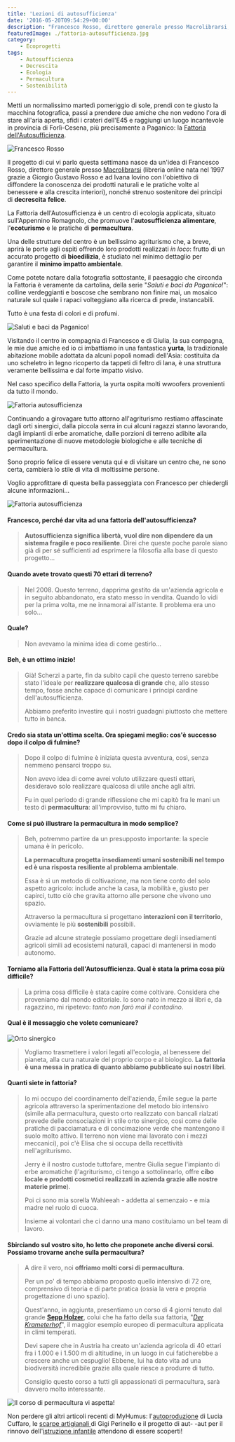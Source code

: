 ```yaml
---
title: 'Lezioni di autosufficienza'
date: '2016-05-20T09:54:29+00:00'
description: "Francesco Rosso, direttore generale presso Macrolibrarsi, ci racconta il suo nuovo progetto dedicato all'autosufficienza, all'ecologia e alla permacultura."
featuredImage: ./fattoria-autosufficienza.jpg
category:
    - Ecoprogetti
tags:
    - Autosufficienza
    - Decrescita
    - Ecologia
    - Permacultura
    - Sostenibilità
---
```


Metti un normalissimo martedì pomeriggio di sole, prendi con te giusto la macchina fotografica, passi a prendere due amiche che non vedono l'ora di stare all'aria aperta, sfidi i crateri dell'E45 e raggiungi un luogo incantevole in provincia di Forlì-Cesena, più precisamente a Paganico: la [Fattoria dell'Autosufficienza](http://www.autosufficienza.it).

![Francesco Rosso](./francesco-rosso-macrolibrarsi.jpg)

Il progetto di cui vi parlo questa settimana nasce da un'idea di Francesco Rosso, direttore generale presso [Macrolibrarsi](http://www.macrolibrarsi.it) (libreria online nata nel 1997 grazie a Giorgio Gustavo Rosso e ad Ivana Iovino con l'obiettivo di diffondere la conoscenza dei prodotti naturali e le pratiche volte al benessere e alla crescita interiori), nonché strenuo sostenitore dei principi di **decrescita** **felice**.

La Fattoria dell'Autosufficienza è un centro di ecologia applicata, situato sull'Appennino Romagnolo, che promuove l'**autosufficienza alimentare**, l'**ecoturismo** e le pratiche di **permacultura**.

Una delle strutture del centro è un bellissimo agriturismo che, a breve, aprirà le porte agli ospiti offrendo loro prodotti realizzati *in loco*: frutto di un accurato progetto di **bioedilizia**, è studiato nel minimo dettaglio per garantire il **minimo impatto ambientale**.

Come potete notare dalla fotografia sottostante, il paesaggio che circonda la Fattoria è veramente da cartolina, della serie "*Saluti e baci da Paganico!*": colline verdeggianti e boscose che sembrano non finire mai, un mosaico naturale sul quale i rapaci volteggiano alla ricerca di prede, instancabili.

Tutto è una festa di colori e di profumi.

![Saluti e baci da Paganico!](./fattoria-autosufficienza-1.jpg)

Visitando il centro in compagnia di Francesco e di Giulia, la sua compagna, le mie due amiche ed io ci imbattiamo in una fantastica **yurta**, la tradizionale abitazione mobile adottata da alcuni popoli nomadi dell'Asia: costituita da uno scheletro in legno ricoperto da tappeti di feltro di lana, è una struttura veramente bellissima e dal forte impatto visivo.

Nel caso specifico della Fattoria, la yurta ospita molti wwoofers provenienti da tutto il mondo.

![Fattoria autosufficienza](./ph-sara-baraccani.jpg)

Continuando a girovagare tutto attorno all'agriturismo restiamo affascinate dagli orti sinergici, dalla piccola serra in cui alcuni ragazzi stanno lavorando, dagli impianti di erbe aromatiche, dalle porzioni di terreno adibite alla sperimentazione di nuove metodologie biologiche e alle tecniche di permacultura.

Sono proprio felice di essere venuta qui e di visitare un centro che, ne sono certa, cambierà lo stile di vita di moltissime persone.

Voglio approfittare di questa bella passeggiata con Francesco per chiedergli alcune informazioni...

![Fattoria autosufficienza](./yurta-interno.jpg)

#### Francesco, perché dar vita ad una fattoria dell'autosufficienza?

> **Autosufficienza significa libertà, vuol dire non dipendere da un sistema fragile e poco resiliente**. Direi che queste poche parole siano già di per sé sufficienti ad esprimere la filosofia alla base di questo progetto...

#### Quando avete trovato questi 70 ettari di terreno?

> Nel 2008. Questo terreno, dapprima gestito da un'azienda agricola e in seguito abbandonato, era stato messo in vendita. Quando lo vidi per la prima volta, me ne innamorai all'istante. Il problema era uno solo...

#### Quale?

> Non avevamo la minima idea di come gestirlo...

#### Beh, è un ottimo inizio!

> Già! Scherzi a parte, fin da subito capii che questo terreno sarebbe stato l'ideale per **realizzare qualcosa di grande** che, allo stesso tempo, fosse anche capace di comunicare i principi cardine dell'autosufficienza.
> 
> Abbiamo preferito investire qui i nostri guadagni piuttosto che mettere tutto in banca.

#### Credo sia stata un'ottima scelta. Ora spiegami meglio: cos'è successo dopo il colpo di fulmine?

> Dopo il colpo di fulmine è iniziata questa avventura, così, senza nemmeno pensarci troppo su.
> 
> Non avevo idea di come avrei voluto utilizzare questi ettari, desideravo solo realizzare qualcosa di utile anche agli altri.
>
> Fu in quel periodo di grande riflessione che mi capitò fra le mani un testo di **permacultura**: all'improvviso, tutto mi fu chiaro.

#### Come si può illustrare la permacultura in modo semplice?

> Beh, potremmo partire da un presupposto importante: la specie umana è in pericolo.
> 
> **La permacultura progetta insediamenti umani sostenibili nel tempo ed è una risposta resiliente al problema ambientale**.
> 
> Essa è sì un metodo di coltivazione, ma non tiene conto del solo aspetto agricolo: include anche la casa, la mobilità e, giusto per capirci, tutto ciò che gravita attorno alle persone che vivono uno spazio.
> 
> Attraverso la permacultura si progettano **interazioni con il territorio**, ovviamente le più **sostenibili** possibili.
> 
> Grazie ad alcune strategie possiamo progettare degli insediamenti agricoli simili ad ecosistemi naturali, capaci di mantenersi in modo autonomo.

#### Torniamo alla Fattoria dell'Autosufficienza. Qual è stata la prima cosa più difficile?

> La prima cosa difficile è stata capire come coltivare. Considera che proveniamo dal mondo editoriale. Io sono nato in mezzo ai libri e, da ragazzino, mi ripetevo: *tanto non farò mai il contadino*.

#### Qual è il messaggio che volete comunicare?

![Orto sinergico](./orto-sinergico.jpg)

> Vogliamo trasmettere i valori legati all'ecologia, al benessere del pianeta, alla cura naturale del proprio corpo e al biologico. **La fattoria è una messa in pratica di quanto abbiamo pubblicato sui nostri libri**.

#### Quanti siete in fattoria?

> Io mi occupo del coordinamento dell'azienda, Émile segue la parte agricola attraverso la sperimentazione del metodo bio intensivo (simile alla permacultura, questo orto realizzato con bancali rialzati prevede delle consociazioni in stile orto sinergico, così come delle pratiche di pacciamatura e di concimazione verde che mantengono il suolo molto attivo. Il terreno non viene mai lavorato con i mezzi meccanici), poi c'è Elisa che si occupa della recettività nell'agriturismo.
> 
> Jerry è il nostro custode tuttofare, mentre Giulia segue l'impianto di erbe aromatiche (l'agriturismo, ci tengo a sottolinearlo, offre **cibo locale e prodotti cosmetici realizzati in azienda grazie alle nostre materie prime**).
> 
> Poi ci sono mia sorella Wahleeah - addetta al semenzaio - e mia madre nel ruolo di cuoca.
> 
> Insieme ai volontari che ci danno una mano costituiamo un bel team di lavoro.

#### Sbirciando sul vostro sito, ho letto che proponete anche diversi corsi. Possiamo trovarne anche sulla permacultura?

> A dire il vero, noi **offriamo molti corsi di permacultura**.
> 
> Per un po' di tempo abbiamo proposto quello intensivo di 72 ore, comprensivo di teoria e di parte pratica (ossia la vera e propria progettazione di uno spazio).
>
> Quest'anno, in aggiunta, presentiamo un corso di 4 giorni tenuto dal grande **[Sepp Holzer](http://www.seppholzer.it/sepp-holzer/)**, colui che ha fatto della sua fattoria, "*[Der Krameterhof](http://www.seppholzer.at/cms/index.php?id=69)*", il maggior esempio europeo di permacultura applicata in climi temperati.
> 
> Devi sapere che in Austria ha creato un'azienda agricola di 40 ettari fra i 1.000 e i 1.500 m di altitudine, in un luogo in cui faticherebbe a crescere anche un cespuglio! Ebbene, lui ha dato vita ad una biodiversità incredibile grazie alla quale riesce a produrre di tutto.
>
> Consiglio questo corso a tutti gli appassionati di permacultura, sarà davvero molto interessante.

![Il corso di permacultura vi aspetta!](./corsisti-permacultura-2.jpg)

Non perdere gli altri articoli recenti di MyHumus: l'[autoproduzione](https://myhumus.com/autoproduzione/) di Lucia Cuffaro, le [scarpe artigianali ](https://myhumus.com/scarpe-artigianali-made-in-italy/)di Gigi Perinello e il progetto di aut- -aut per il rinnovo dell'[istruzione infantile](https://myhumus.com/istruzione-infantile-ecologia/) attendono di essere scoperti!

